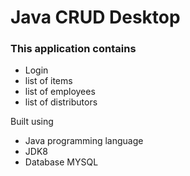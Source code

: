 <h1> Java CRUD Desktop </h1>


<p><h3>This application contains</h3></p>

<ul>
  
<li>Login</li>
  
<li>list of items</li>
  
<li>list of employees</li>
  
<li>list of distributors</li>
  
</ul>



<p>Built using
</p>
<ul>
  
<li>Java programming language</li>
  
<li>JDK8</li>
  
<li>Database MYSQL</li>
  </ul>
